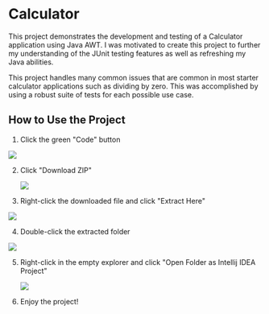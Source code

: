 # Calculator

This project demonstrates the development and testing of a Calculator application using Java AWT. I was motivated to create this project to further my understanding of the JUnit testing features as well as refreshing my Java abilities.

This project handles many common issues that are common in most starter calculator applications such as dividing by zero. This was accomplished by using a robust suite of tests for each possible use case.

## How to Use the Project

1. Click the green "Code" button 

![](https://i.imgur.com/LzFXGZQ.png)

2. Click "Download ZIP"

   ![](https://i.imgur.com/afNnIco.png)

3. Right-click the downloaded file and click "Extract Here"

![](https://i.imgur.com/235MimQ.png)

4. Double-click the extracted folder

![](https://i.imgur.com/6WbpeWH.png)

5. Right-click in the empty explorer and click "Open Folder as Intellij IDEA Project"

   ![](https://i.imgur.com/uzHIq4I.png)

6. Enjoy the project!